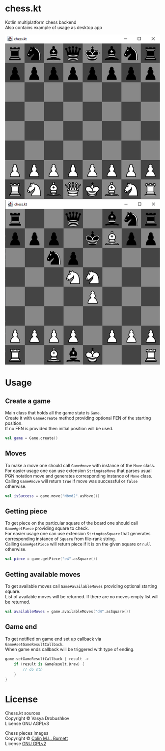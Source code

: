 # chess.kt
Kotlin multiplatform chess backend  
Also contains example of usage as desktop app  

![](/img/chess_initial.png)
![](/img/chess_checkmate.png)

# Usage

## Create a game

Main class that holds all the game state is `Game`.  
Create it with `Game#create` method providing optional FEN of the starting position.  
If no FEN is provided then initial position will be used.

```kotlin
val game = Game.create()
```

## Moves

To make a move one should call `Game#move` with instance of the `Move` class.  
For easier usage one can use extension `String#asMove` that parses usual PGN notation move and generates corresponding instance of `Move` class.  
Calling `Game#move` will return `true` if move was successful or `false` otherwise.  

```kotlin
val isSuccess = game.move("Nbxd2".asMove())
```

## Getting piece

To get piece on the particular square of the board one should call `Game#getPiece` providing square to check.  
For easier usage one can use extension `String#asSquare` that generates corresponding instance of `Square` from file-rank string.  
Calling `Game#getPiece` will return piece if it is on the given square or `null` otherwise.  

```kotlin
val piece = game.getPiece("e4".asSquare())
```

## Getting available moves

To get available moves call `Game#availableMoves` providing optional starting square.  
List of available moves will be returned. If there are no moves empty list will be returned.  

```kotlin
val availableMoves = game.availableMoves("d4".asSquare())
```

## Game end

To get notified on game end set up callback via `Game#setGameResultCallback`.  
When game ends callback will be triggered with type of ending.

```kotlin
game.setGameResultCallback { result ->
    if (result is GameResult.Draw) {
        // do sth
    }
}
```

# License
Chess.kt sources  
Copyright © Vasya Drobushkov  
License GNU AGPLv3  

Chess pieces images  
Copyright © [Colin M.L. Burnett](https://en.wikipedia.org/wiki/User:Cburnett)  
License [GNU GPLv2](https://www.gnu.org/licenses/gpl-2.0.txt)  

